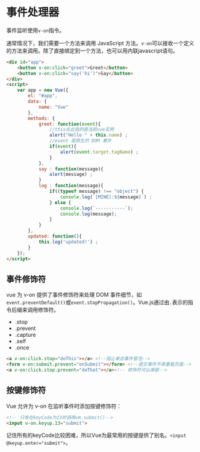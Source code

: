 # 事件处理器

事件监听使用`v-on`指令。

通常情况下，我们需要一个方法来调用 JavaScript 方法。`v-on`可以接收一个定义的方法来调用。除了直接绑定到一个方法，也可以用内联javascript语句。

```html
<div id="app">
    <button v-on:click="greet">Greet</button>
    <button v-on:click="say('hi')">Say</button>
</div>
<script>
    var app = new Vue({
        el: "#app",
        data: {
            name: "Vue"
        },
        methods: {
            greet: function(event){
                //this在此指的是当前vue实例
                alert("Hello " + this.name) ;
                //event 是原生的 DOM 事件
                if(event){
                    alert(event.target.tagName) ;
                }
            },
            say : function(message){
                alert(message) ;
            }
            log : function(message){
                if((typeof message) !== "object") {
                    console.log(`[MINE]:${message}`) ;
                } else {
                    console.log(`-----------`);
                    console.log(message);
                }
            }
        },
        updated: function(){
            this.log('updated!') ;
        }
    });
</script>
```

## 事件修饰符

vue 为 v-on 提供了事件修饰符来处理 DOM 事件细节，如`event.preventDefault()`或`event.stopPropagation()`。Vue.js通过由`.`表示的指令后缀来调用修饰符。

- .stop
- .prevent
- .capture
- .self
- .once

```html
<a v-on:click.stop="doThis"></a> <!--阻止单击事件冒泡-->
<form v-on:submit.prevent="onSubmit"></form> <!--提交事件不再重载页面-->
<a v-on:click.stop.prevent="doThat"></a><!-- 修饰符可以串联-->
```

## 按键修饰符

Vue 允许为 v-on 在监听事件时添加按键修饰符：

```html
<!-- 只有在keyCode为13时调用vm.submit()-->
<input v-on.keyup.13="submit">
```

记住所有的keyCode比较困难，所以Vue为最常用的按键提供了别名。`<input @keyup.enter="submit">`。

